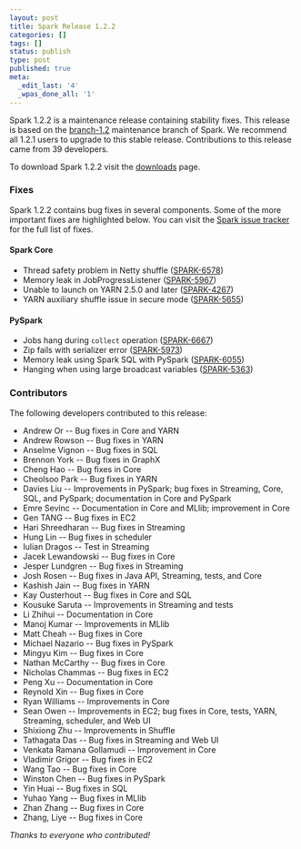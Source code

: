 ```yaml
---
layout: post
title: Spark Release 1.2.2
categories: []
tags: []
status: publish
type: post
published: true
meta:
  _edit_last: '4'
  _wpas_done_all: '1'
---
```


Spark 1.2.2 is a maintenance release containing stability fixes. This release is based on the [branch-1.2](https://github.com/apache/spark/tree/branch-1.2) maintenance branch of Spark. We recommend all 1.2.1 users to upgrade to this stable release. Contributions to this release came from 39 developers.

To download Spark 1.2.2 visit the <a href="{{site.baseurl}}/downloads.html">downloads</a> page.

### Fixes
Spark 1.2.2 contains bug fixes in several components. Some of the more important fixes are highlighted below. You can visit the [Spark issue tracker](https://issues.apache.org/jira/issues/?jql=project%20%3D%20SPARK%20AND%20fixVersion%20%3D%201.2.2%20ORDER%20BY%20priority%2C%20component) for the full list of fixes.


#### Spark Core
 * Thread safety problem in Netty shuffle ([SPARK-6578](http://issues.apache.org/jira/browse/SPARK-6578))
 * Memory leak in JobProgressListener ([SPARK-5967](http://issues.apache.org/jira/browse/SPARK-5967))
 * Unable to launch on YARN 2.5.0 and later ([SPARK-4267](http://issues.apache.org/jira/browse/SPARK-4267))
 * YARN auxiliary shuffle issue in secure mode ([SPARK-5655](http://issues.apache.org/jira/browse/SPARK-5655))

#### PySpark
 * Jobs hang during `collect` operation ([SPARK-6667](http://issues.apache.org/jira/browse/SPARK-6667))
 * Zip fails with serializer error ([SPARK-5973](http://issues.apache.org/jira/browse/SPARK-5973))
 * Memory leak using Spark SQL with PySpark ([SPARK-6055](http://issues.apache.org/jira/browse/SPARK-6055))
 * Hanging when using large broadcast variables ([SPARK-5363](http://issues.apache.org/jira/browse/SPARK-5363))

### Contributors
The following developers contributed to this release:

 * Andrew Or -- Bug fixes in Core and YARN
 * Andrew Rowson -- Bug fixes in YARN
 * Anselme Vignon -- Bug fixes in SQL
 * Brennon York -- Bug fixes in GraphX
 * Cheng Hao -- Bug fixes in Core
 * Cheolsoo Park -- Bug fixes in YARN
 * Davies Liu -- Improvements in PySpark; bug fixes in Streaming, Core, SQL, and PySpark; documentation in Core and PySpark
 * Emre Sevinc -- Documentation in Core and MLlib; improvement in Core
 * Gen TANG -- Bug fixes in EC2
 * Hari Shreedharan -- Bug fixes in Streaming
 * Hung Lin -- Bug fixes in scheduler
 * Iulian Dragos -- Test in Streaming
 * Jacek Lewandowski -- Bug fixes in Core
 * Jesper Lundgren -- Bug fixes in Streaming
 * Josh Rosen -- Bug fixes in Java API, Streaming, tests, and Core
 * Kashish Jain -- Bug fixes in YARN
 * Kay Ousterhout -- Bug fixes in Core and SQL
 * Kousuke Saruta -- Improvements in Streaming and tests
 * Li Zhihui -- Documentation in Core
 * Manoj Kumar -- Improvements in MLlib
 * Matt Cheah -- Bug fixes in Core
 * Michael Nazario -- Bug fixes in PySpark
 * Mingyu Kim -- Bug fixes in Core
 * Nathan McCarthy -- Bug fixes in Core
 * Nicholas Chammas -- Bug fixes in EC2
 * Peng Xu -- Documentation in Core
 * Reynold Xin -- Bug fixes in Core
 * Ryan Williams -- Improvements in Core
 * Sean Owen -- Improvements in EC2; bug fixes in Core, tests, YARN, Streaming, scheduler, and Web UI
 * Shixiong Zhu -- Improvements in Shuffle
 * Tathagata Das -- Bug fixes in Streaming and Web UI
 * Venkata Ramana Gollamudi -- Improvement in Core
 * Vladimir Grigor -- Bug fixes in EC2
 * Wang Tao -- Bug fixes in Core
 * Winston Chen -- Bug fixes in PySpark
 * Yin Huai -- Bug fixes in SQL
 * Yuhao Yang -- Bug fixes in MLlib
 * Zhan Zhang -- Bug fixes in Core
 * Zhang, Liye -- Bug fixes in Core

_Thanks to everyone who contributed!_

